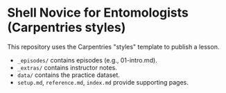 # Shell Novice for Entomologists (Carpentries styles)

This repository uses the Carpentries "styles" template to publish a lesson.

- `_episodes/` contains episodes (e.g., 01-intro.md).
- `_extras/` contains instructor notes.
- `data/` contains the practice dataset.
- `setup.md`, `reference.md`, `index.md` provide supporting pages.

